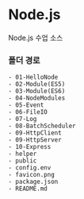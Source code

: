 # Node.js

Node.js 수업 소스

### 폴더 경로

```
- 01-HelloNode
- 02-Module(ES5)
- 03-Module(ES6)
- 04-NodeModules
- 05-Event
- 06-FileIO
- 07-Log
- 08-BatchScheduler
- 09-HttpClient
- 09-HttpServer
- 10-Express
- helper
- public
- config.env
- favicon.png
- package.json
- README.md
```
